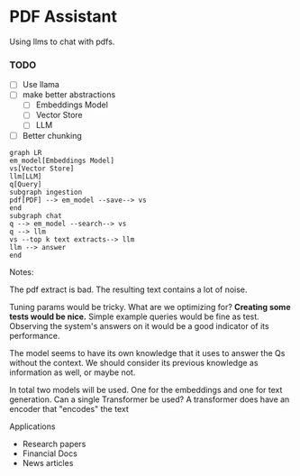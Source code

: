 # PDF Assistant

Using llms to chat with pdfs.

### TODO
- [ ] Use llama
- [ ] make better abstractions
  - [ ] Embeddings Model
  - [ ] Vector Store
  - [ ] LLM
- [ ] Better chunking

```mermaid
graph LR
em_model[Embeddings Model]
vs[Vector Store]
llm[LLM]
q[Query]
subgraph ingestion
pdf[PDF] --> em_model --save--> vs
end
subgraph chat
q --> em_model --search--> vs
q --> llm
vs --top k text extracts--> llm
llm --> answer
end

```


Notes:  

The pdf extract is bad. The resulting text contains a lot of noise.

Tuning params would be tricky. What are we optimizing for? **Creating some tests would be nice.** 
Simple example queries would be fine as test. Observing the system's answers on it would be a good indicator of its performance. 

The model seems to have its own knowledge that it uses to answer the Qs without the context. We should consider its 
previous knowledge as information as well, or maybe not. 

In total two models will be used. One for the embeddings and one for text generation.
Can a single Transformer be used?
A transformer does have an encoder that "encodes" the text

Applications
- Research papers
- Financial Docs
- News articles



